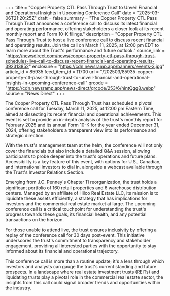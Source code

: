 +++
title = "Copper Property CTL Pass Through Trust to Unveil Financial and Operational Insights in Upcoming Conference Call"
date = "2025-03-06T21:20:25Z"
draft = false
summary = "The Copper Property CTL Pass Through Trust announces a conference call to discuss its latest financial and operating performance, offering stakeholders a closer look at its recent monthly report and Form 10-K filings."
description = "Copper Property CTL Pass Through Trust to host a live conference call to discuss recent financial and operating results. Join the call on March 11, 2025, at 12:00 pm EDT to learn more about the Trust's performance and future outlook."
source_link = "https://newsdirect.com/news/copper-property-ctl-pass-through-trust-schedules-live-call-to-discuss-recent-financial-and-operating-results-392313852"
enclosure = "https://cdn.newsramp.app/banners/events-3.jpg"
article_id = 85935
feed_item_id = 11700
url = "/202503/85935-copper-property-ctl-pass-through-trust-to-unveil-financial-and-operational-insights-in-upcoming-conference-call"
qrcode = "https://cdn.newsramp.app/news-direct/qrcode/253/6/hintQgg8.webp"
source = "News Direct"
+++

<p>The Copper Property CTL Pass Through Trust has scheduled a pivotal conference call for Tuesday, March 11, 2025, at 12:00 pm Eastern Time, aimed at dissecting its recent financial and operational achievements. This event is set to provide an in-depth analysis of the trust's monthly report for February 2025 and its annual Form 10-K for the year ended December 31, 2024, offering stakeholders a transparent view into its performance and strategic direction.</p><p>With the trust's management team at the helm, the conference will not only cover the financials but also include a detailed Q&A session, allowing participants to probe deeper into the trust's operations and future plans. Accessibility is a key feature of this event, with options for U.S., Canadian, and international investors to dial in, alongside a webcast available through the Trust's Investor Relations Section.</p><p>Emerging from J.C. Penney's Chapter 11 reorganization, the trust holds a significant portfolio of 160 retail properties and 6 warehouse distribution centers. Managed by an affiliate of Hilco Real Estate LLC, its mission is to liquidate these assets efficiently, a strategy that has implications for investors and the commercial real estate market at large. The upcoming conference call is a critical touchpoint for understanding the trust's progress towards these goals, its financial health, and any potential transactions on the horizon.</p><p>For those unable to attend live, the trust ensures inclusivity by offering a replay of the conference call for 30 days post-event. This initiative underscores the trust's commitment to transparency and stakeholder engagement, providing all interested parties with the opportunity to stay informed about its financial and operational trajectory.</p><p>This conference call is more than a routine update; it's a lens through which investors and analysts can gauge the trust's current standing and future prospects. In a landscape where real estate investment trusts (REITs) and liquidating trusts play a pivotal role in the commercial real estate sector, the insights from this call could signal broader trends and opportunities within the industry.</p>